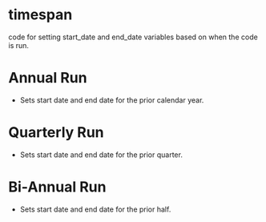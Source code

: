 # timespan

code for setting start_date and end_date variables based on when the code is run.

# Annual Run
- Sets start date and end date for the prior calendar year.

# Quarterly Run
- Sets start date and end date for the prior quarter.

# Bi-Annual Run
- Sets start date and end date for the prior half.
